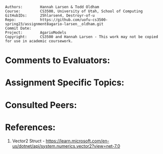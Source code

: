 ﻿```
Authors:		Hannah Larsen & Todd Oldham
Course:			CS3500, University of Utah, School of Computing
GitHubIDs:		25hlarsen4, Destroyr-of-u
Repo:			https://github.com/uofu-cs3500-spring23/assignment8agario-larsen__oldham.git
Commit Date:	
Project:	  	AgarioModels
Copyright:		CS3500 and Hannah Larsen - This work may not be copied for use in academic coursework.
```


# Comments to Evaluators:



# Assignment Specific Topics:



# Consulted Peers:



# References:

1. Vector2 Struct - https://learn.microsoft.com/en-us/dotnet/api/system.numerics.vector2?view=net-7.0
